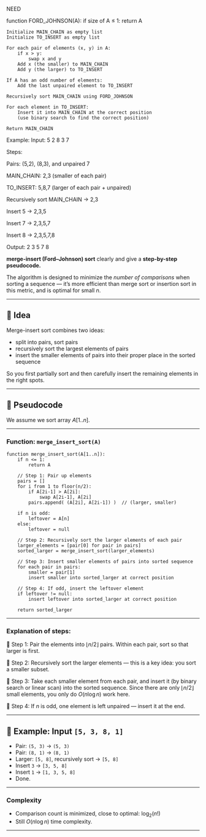 NEED 

function FORD_JOHNSON(A):
    if size of A ≤ 1:
        return A

    Initialize MAIN_CHAIN as empty list
    Initialize TO_INSERT as empty list

    For each pair of elements (x, y) in A:
        if x > y:
            swap x and y
        Add x (the smaller) to MAIN_CHAIN
        Add y (the larger) to TO_INSERT

    If A has an odd number of elements:
        Add the last unpaired element to TO_INSERT

    Recursively sort MAIN_CHAIN using FORD_JOHNSON

    For each element in TO_INSERT:
        Insert it into MAIN_CHAIN at the correct position
        (use binary search to find the correct position)

    Return MAIN_CHAIN


Example:
Input: 5 2 8 3 7

Steps:

Pairs: (5,2), (8,3), and unpaired 7

MAIN_CHAIN: 2,3 (smaller of each pair)

TO_INSERT: 5,8,7 (larger of each pair + unpaired)

Recursively sort MAIN_CHAIN → 2,3

Insert 5 → 2,3,5

Insert 7 → 2,3,5,7

Insert 8 → 2,3,5,7,8

Output: 2 3 5 7 8

**merge-insert (Ford–Johnson) sort** clearly and give a **step-by-step pseudocode.**

The algorithm is designed to minimize the *number of comparisons* when sorting a sequence — it’s more efficient than merge sort or insertion sort in this metric, and is optimal for small $n$.

---

## 📖 Idea

Merge-insert sort combines two ideas:

* split into pairs, sort pairs
* recursively sort the largest elements of pairs
* insert the smaller elements of pairs into their proper place in the sorted sequence

So you first partially sort and then carefully insert the remaining elements in the right spots.

---

## 📝 Pseudocode

We assume we sort array $A[1..n]$.

---

### Function: `merge_insert_sort(A)`

```
function merge_insert_sort(A[1..n]):
    if n <= 1:
        return A

    // Step 1: Pair up elements
    pairs = []
    for i from 1 to floor(n/2):
        if A[2i-1] > A[2i]:
            swap A[2i-1], A[2i]
        pairs.append( (A[2i], A[2i-1]) )  // (larger, smaller)

    if n is odd:
        leftover = A[n]
    else:
        leftover = null

    // Step 2: Recursively sort the larger elements of each pair
    larger_elements = [pair[0] for pair in pairs]
    sorted_larger = merge_insert_sort(larger_elements)

    // Step 3: Insert smaller elements of pairs into sorted sequence
    for each pair in pairs:
        smaller = pair[1]
        insert smaller into sorted_larger at correct position

    // Step 4: If odd, insert the leftover element
    if leftover != null:
        insert leftover into sorted_larger at correct position

    return sorted_larger
```

---

### Explanation of steps:

🔷 Step 1: Pair the elements into $\lfloor n/2 \rfloor$ pairs.
Within each pair, sort so that larger is first.

🔷 Step 2: Recursively sort the larger elements — this is a key idea: you sort a smaller subset.

🔷 Step 3: Take each smaller element from each pair, and insert it (by binary search or linear scan) into the sorted sequence.
Since there are only $\lfloor n/2 \rfloor$ small elements, you only do $O(n \log n)$ work here.

🔷 Step 4: If $n$ is odd, one element is left unpaired — insert it at the end.

---

## 🧪 Example: Input `[5, 3, 8, 1]`

* Pair: `(5, 3)` → `(5, 3)`
* Pair: `(8, 1)` → `(8, 1)`
* Larger: `[5, 8]`, recursively sort → `[5, 8]`
* Insert `3` → `[3, 5, 8]`
* Insert `1` → `[1, 3, 5, 8]`
* Done.

---

### Complexity

* Comparison count is minimized, close to optimal: $\log_2(n!)$
* Still $O(n \log n)$ time complexity.

---

